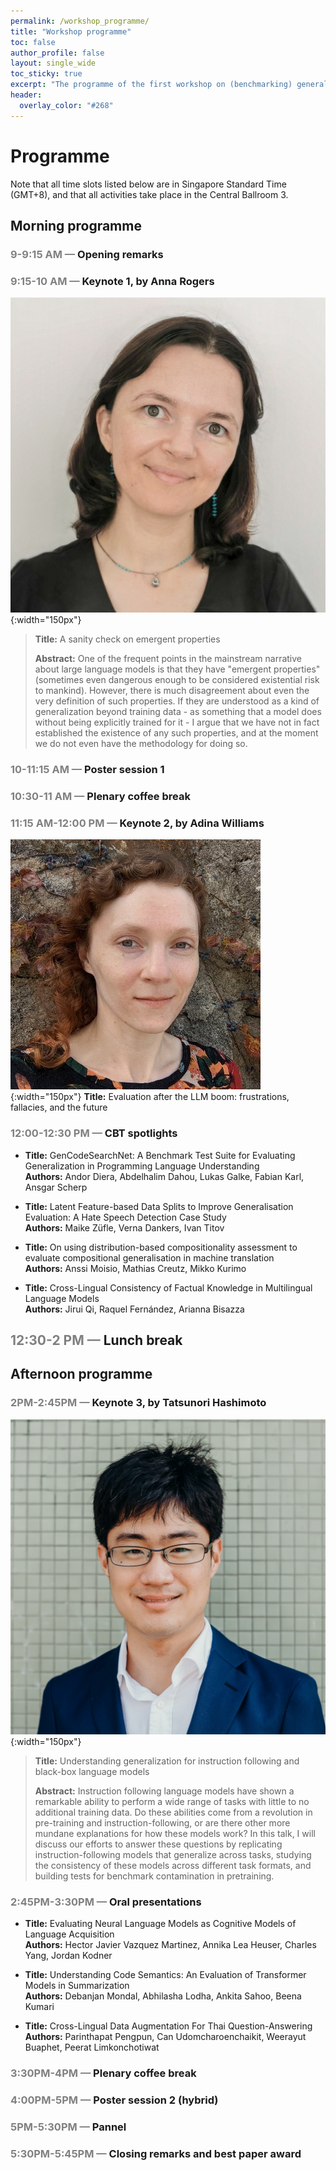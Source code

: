 ```yaml
---
permalink: /workshop_programme/
title: "Workshop programme"
toc: false
author_profile: false
layout: single_wide
toc_sticky: true
excerpt: "The programme of the first workshop on (benchmarking) generalisation in NLP"
header:
  overlay_color: "#268"
---
```


# Programme

Note that all time slots listed below are in Singapore Standard Time (GMT+8), and that all activities take place in the Central Ballroom 3.

## Morning programme

### <span style="color:grey">9-9:15 AM —</span> Opening remarks
### <span style="color:grey">9:15-10 AM —</span> Keynote 1, by Anna Rogers
![Anna Rogers Speaker](/img/speakers/anna.jpg){:width="150px"}

> <b>Title:</b> A sanity check on emergent properties
> 
> <b>Abstract:</b> One of the frequent points in the mainstream narrative about large language models is that they have "emergent properties" (sometimes even dangerous enough to be considered existential risk to mankind). However, there is much disagreement about even the very definition of such properties. If they are understood as a kind of generalization beyond training data - as something that a model does without being explicitly trained for it - I argue that we have not in fact established the existence of any such properties, and at the moment we do not even have the methodology for doing so.


### <span style="color:grey">10-11:15 AM —</span> Poster session 1
<!---
<details>
<summary>Click to toggle an overview of the posters that will be presented in this session.</summary>
<ul>
  <li>This is a test. The titles and authors will be inserted when the selection is complete.</li>
</ul>
</details>
--->
### <span style="color:grey">10:30-11 AM —</span> Plenary coffee break
### <span style="color:grey">11:15 AM-12:00 PM —</span>  Keynote 2, by Adina Williams
![Adina Williams Speaker](/img/speakers/adina.jpg){:width="150px"}
<b>Title:</b> Evaluation after the LLM boom: frustrations, fallacies, and the future

### <span style="color:grey">12:00-12:30 PM —</span> CBT spotlights
- <b>Title:</b> GenCodeSearchNet: A Benchmark Test Suite for Evaluating Generalization in Programming Language Understanding<br>
<b>Authors:</b> Andor Diera, Abdelhalim Dahou, Lukas Galke, Fabian Karl, Ansgar Scherp

- <b>Title:</b> Latent Feature-based Data Splits to Improve Generalisation Evaluation: A Hate Speech Detection Case Study<br>
<b>Authors:</b> Maike Züfle, Verna Dankers, Ivan Titov

- <b>Title:</b> On using distribution-based compositionality assessment to evaluate compositional generalisation in machine translation<br>
<b>Authors:</b> Anssi Moisio, Mathias Creutz, Mikko Kurimo

- <b>Title:</b> Cross-Lingual Consistency of Factual Knowledge in Multilingual Language Models<br>
<b>Authors:</b> Jirui Qi, Raquel Fernández, Arianna Bisazza

## <span style="color:grey"> 12:30-2 PM —</span> Lunch break

## Afternoon programme
### <span style="color:grey">2PM-2:45PM —</span> Keynote 3, by Tatsunori Hashimoto
![Tatsunori Hashimoto Speaker](/img/speakers/thashim.jpg){:width="150px"}
> <b>Title:</b> Understanding generalization for instruction following and black-box language models
> 
> <b>Abstract:</b> Instruction following language models have shown a remarkable ability to perform a wide range of tasks with little to no additional training data. Do these abilities come from a revolution in pre-training and instruction-following, or are there other more mundane explanations for how these models work? In this talk, I will discuss our efforts to answer these questions by replicating instruction-following models that generalize across tasks, studying the consistency of these models across different task formats, and building tests for benchmark contamination in pretraining.

### <span style="color:grey">2:45PM-3:30PM —</span> Oral presentations

- <b>Title:</b> Evaluating Neural Language Models as Cognitive Models of Language Acquisition<br>
<b>Authors:</b> Hector Javier Vazquez Martinez, Annika Lea Heuser, Charles Yang, Jordan Kodner

- <b>Title:</b> Understanding Code Semantics: An Evaluation of Transformer Models in Summarization<br>
<b>Authors:</b> Debanjan Mondal, Abhilasha Lodha, Ankita Sahoo, Beena Kumari

- <b>Title:</b> Cross-Lingual Data Augmentation For Thai Question-Answering<br>
<b>Authors:</b> Parinthapat Pengpun, Can Udomcharoenchaikit, Weerayut Buaphet, Peerat Limkonchotiwat


### <span style="color:grey">3:30PM-4PM —</span> Plenary coffee break
### <span style="color:grey">4:00PM-5PM —</span> Poster session 2 (hybrid)
<!---
<details>
<summary>Click to toggle an overview of the posters that will be presented in this session.</summary>
<ul>
  <li>This is a test. The titles and authors will be inserted when the selection is complete.</li>
</ul>
</details>
--->

### <span style="color:grey">5PM-5:30PM —</span> Pannel
### <span style="color:grey">5:30PM-5:45PM —</span> Closing remarks and best paper award

